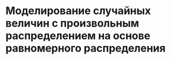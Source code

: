 # Моделирование случайных величин с произвольным распределением на основе равномерного распределения


